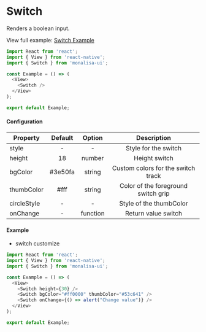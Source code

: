 # Switch

Renders a boolean input.

View full example: [Switch Example](https://github.com/tuantvk/monalisa-ui/blob/master/example/Switch/index.js)

```javascript
import React from 'react';
import { View } from 'react-native';
import { Switch } from 'monalisa-ui';

const Example = () => (
  <View>
    <Switch />
  </View>
);

export default Example;
```

#### Configuration

| Property      | Default       | Option    | Description  |
| ------------- |:-------------:|:---------:|:------------:|
| style         | -             | -         | Style for the switch |
| height        | 18            | number    | Height switch |
| bgColor       | #3e50fa       | string    | Custom colors for the switch track |
| thumbColor    | #fff          | string    | Color of the foreground switch grip |
| circleStyle   | -             | -         | Style of the thumbColor |
| onChange      | -             | function  | Return value switch |

#### Example

- switch customize

```javascript
import React from 'react';
import { View } from 'react-native';
import { Switch } from 'monalisa-ui';

const Example = () => (
  <View>
    <Switch height={30} />
    <Switch bgColor="#ff0000" thumbColor="#53c641" />
    <Switch onChange={() => alert("Change value")} />
  </View>
);

export default Example;
```